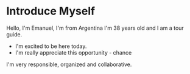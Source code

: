 # Introduce Myself

Hello, I'm Emanuel,
I'm from Argentina
I'm 38 years old and
I am a tour guide.

- I'm excited to be here today.
- I'm really appreciate this opportunity - chance

I'm very responsible, organized and collaborative.